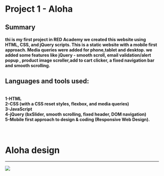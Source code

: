 <h1> Project 1 - Aloha </h1>

<h2>Summary</h2>
<h4>
thi is my first project in RED Academy we created this website using HTML, CSS, and jQuery scripts. This is a static website with a mobile first approach. Media queries were added for phone,tablet and desktop. we added some features like jQuery - smooth scroll, email validation/alert popup , product image scroller,add to cart clicker, a fixed navigation bar and smooth scrolling.</h4>

<h2>Languages and tools used:</h2>

<h4>
<br>
1-HTML
<br>
2-CSS (with a CSS reset styles, flexbox, and media queries)
<br>
3-JavaScript
<br>
4-jQuery (bxSlider, smooth scrolling, fixed header, DOM navigation)
<br>
5-Mobile first approach to design & coding (Responsive Web Design).
</h4>
<br>
<h1>Aloha design
</h1>
<hr>
<img height="auto" src="https://github.com/yousefhad/Project1b-Aloha/tree/master/images/aloha-desktop-1240px.png"/>
<br>
